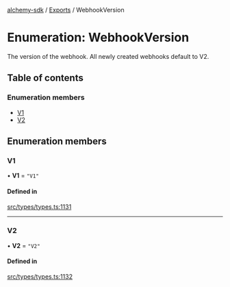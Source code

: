[alchemy-sdk](../README.md) / [Exports](../modules.md) / WebhookVersion

# Enumeration: WebhookVersion

The version of the webhook. All newly created webhooks default to V2.

## Table of contents

### Enumeration members

- [V1](WebhookVersion.md#v1)
- [V2](WebhookVersion.md#v2)

## Enumeration members

### V1

• **V1** = `"V1"`

#### Defined in

[src/types/types.ts:1131](https://github.com/stanleyjones/alchemy-sdk-js/blob/1bebd8bb/src/types/types.ts#L1131)

___

### V2

• **V2** = `"V2"`

#### Defined in

[src/types/types.ts:1132](https://github.com/stanleyjones/alchemy-sdk-js/blob/1bebd8bb/src/types/types.ts#L1132)
